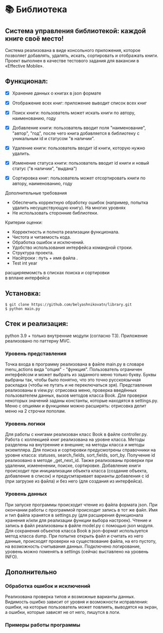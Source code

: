 # 📚 Библиотека
## Система управления библиотекой: каждой книге своё место!  
Система реализована в виде консольного приложения, которое позволяет добавлять, удалять, искать, сортировать и отображать книги.  
Проект выполнен в качестве тестового задания для вакансии в «Effective Mobile».

## Функционал:
- [x] Хранение данных о книгах в json формате
- [x] Отображение всех книг: приложение выводит список всех книг
- [x] Поиск книги: пользователь может искать книги по автору, наименованию, году
- [x] Добавление книги: пользователь вводит поля "наименование", "автор", "год", после чего книга добавляется в библиотеку с уникальным id и статусом "в наличии".
- [x] Удаление книги: пользователь вводит id книги, которую нужно удалить.
- [x] Изменение статуса книги: пользователь вводит id книги и новый статус ("в наличии", "выдана")
- [x] Сортировка книг: пользователь может отсортировать книги по автору, наименованию, году  


Дополнительные требования
-  Обеспечить корректную обработку ошибок (например, попытка удалить
несуществующую книгу). На многих уровнях
- Не использовать сторонние библиотеки.

Критерии оценки:
- Корректность и полнота реализации функционала.
- Чистота и читаемость кода.
- Обработка ошибок и исключений.
- Удобство использования интерфейса командной строки.
- Структура проекта.
- Насйтроки : путь + имя файла .
- Test int year 

расщиряемомсть в списках поиска и сортировки  
в вплане интерфейса

## Установка:
```
$ git clone https://github.com/belyashnikovatn/library.git
$ python main.py
```

## Стек и реализация:
python 3.9 + только внутренние модули (согласно ТЗ). Приложение реализовано по паттерну MVC.

### Уровень представления
Точка входа в программу реализована в файле main.py в словаре menu_actions вида "опция" - "функция". Пользователь ограничен интерфейсом и может выбрать из заданного меню только букву. Буквы выбраны так, чтобы было понятно, что это точно русскоязычная раскладка (чтобы не путать и не переключаться зря). Представления реализованы в view.py: отрисовка меню, проверка введённых пользователем данных, вызов методов класса Book. Для проверки некоторых значений заданы константы, которые находятся в settings.py. Меню с опциями и функциями можно расширять: отрисовка делит меню на 2 строчки пополам.

### Уровень логики
Для работы с книгами реализован класс Book в файле controller.py. Работа с коллекцией книг реализована на уровне класса. Методы разделены на внутренние и внешние; на методы класса и методы экземпляра. Для поиска и сортировки предусмотрены справочники на уровне класса: statuses, search_fields, sort_fields, sort_by. Получение id реализовано в методе _get_next_id. Также реализованы проверки при удалении, измененении, поиске, сортировке. Добавление книги происходит при инициализации объекта класса (создание объекта, добавление в список) и предусмтаривает варианты добавления с id (при загрузке из файла) и без него (для создания из интерфейса). 

### Уровень данных
При запуске программы происходит чтение из файла формата json. При окончании работы с программой происходит запись в тот же файл. Имя и тип файла хранятся в settings.py (для расширения функционала хранения и/или для реализации функции выбора настроек). Чтение и запись в файл реализованы в файле model.py с помощью json модуля. Для сохранения объектов класса Book в json-формат используется метод класса dump. При попытке открыть файл и считать из него данные, происходят проверки на существование файла, на его пустоту, на возможность считывания данных. Подключено логирование, уровень можно поменять в settings (сейчас выставлено на уровень INFO).


## Дополнительно

### Обработка ошибок и исключений
Реализована проверка типов и возможные варианты данных. Видимость ошибко зависит от уровня и возможности исправления: ошибки, на которые пользователь может повлиять, выводятся на экран, а ошибки, которые зависят не от него, пишутся в логи.

### Примеры работы программы

